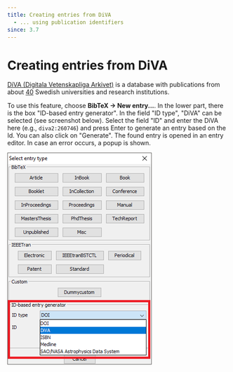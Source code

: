 ```yaml
---
title: Creating entries from DiVA
  - ... using publication identifiers
since: 3.7
---
```


# Creating entries from DiVA

[DiVA \(Digitala Vetenskapliga Arkivet\)](http://www.diva-portal.org/) is a database with publications from about [40](https://www.diva-portal.org/smash/aboutdiva.jsf) Swedish universities and research institutions.

To use this feature, choose **BibTeX → New entry...**. In the lower part, there is the box "ID-based entry generator". In the field "ID type", "DiVA" can be selected \(see screenshot below\). Select the field "ID" and enter the DiVA here \(e.g., `diva2:260746`\) and press Enter to generate an entry based on the Id. You can also click on "Generate". The found entry is opened in an entry editor. In case an error occurs, a popup is shown.

![Screenshot of new entry dialog](../../.gitbook/assets/newentrychoosetype-idgeneratorhighlighted-diva.png)

